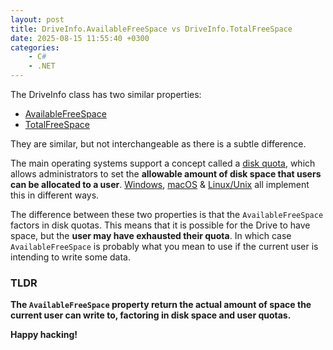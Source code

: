 ```yaml
---
layout: post
title: DriveInfo.AvailableFreeSpace vs DriveInfo.TotalFreeSpace
date: 2025-08-15 11:55:40 +0300
categories:
    - C#
    - .NET
---
```


The DriveInfo class has two similar properties:

- [AvailableFreeSpace](https://learn.microsoft.com/en-us/dotnet/api/system.io.driveinfo.availablefreespace?view=net-9.0)
- [TotalFreeSpace](https://learn.microsoft.com/en-us/dotnet/api/system.io.driveinfo.totalfreespace?view=net-9.0)

They are similar, but not interchangeable as there is a subtle difference.

The main operating systems support a concept called a [disk quota](https://en.wikipedia.org/wiki/Disk_quota), which allows administrators to set the **allowable amount of disk space that users can be allocated to a user**. [Windows](https://learn.microsoft.com/en-us/windows/win32/fileio/managing-disk-quotas), [macOS](https://discussions.apple.com/thread/253623300) & [Linux/Unix](https://docs.redhat.com/en/documentation/red_hat_enterprise_linux/7/html/storage_administration_guide/ch-disk-quotas) all implement this in different ways.

The difference between these two properties is that the `AvailableFreeSpace` factors in disk quotas. This means that it is possible for the Drive to have space, but the **user may have exhausted their quota**. In which case `AvailableFreeSpace` is probably what you mean to use if the current user is intending to write some data.

### TLDR

**The `AvailableFreeSpace` property return the actual amount of space the current user can write to, factoring in disk space and user quotas.**

**Happy hacking!**
